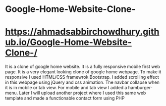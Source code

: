 # Google-Home-Website-Clone-
# https://ahmadsabbirchowdhury.github.io/Google-Home-Website-Clone-/

It is a clone of google home website. It is a fully responsive mobile first web page.
It is a very elegant looking clone of google home webpage. To make it responsive I used HTML/CSS framewrok Bootstrap.
I added scrolling effect in this webpage using jQuery and css animation.
The navbar collapse when it is in mobile or tab view. For mobile and tab view I added a hamburger-menu.
Later I will upload another project where I used this same web template and made a functionable contact form using PHP
